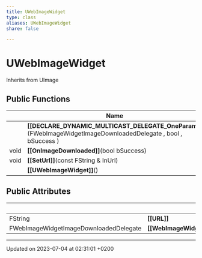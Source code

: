 ```yaml
---
title: UWebImageWidget
type: class
aliases: UWebImageWidget
share: false

---
```


# UWebImageWidget





Inherits from UImage

## Public Functions

|                | Name           |
| -------------- | -------------- |
| | **[[DECLARE_DYNAMIC_MULTICAST_DELEGATE_OneParam]]**(FWebImageWidgetImageDownloadedDelegate , bool , bSuccess ) |
| void | **[[OnImageDownloaded]]**(bool bSuccess) |
| void | **[[SetUrl]]**(const FString & InUrl) |
| | **[[UWebImageWidget]]**() |

## Public Attributes

|                | Name           |
| -------------- | -------------- |
| FString | **[[URL]]**  |
| FWebImageWidgetImageDownloadedDelegate | **[[WebImageWidgetImageDownloadedDelegate]]**  |

-------------------------------

Updated on 2023-07-04 at 02:31:01 +0200